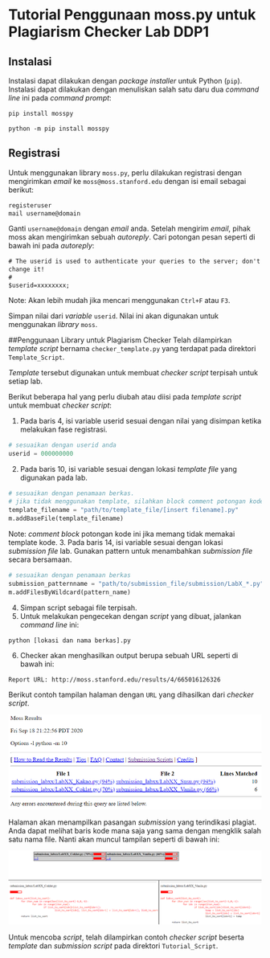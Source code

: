 # Tutorial Penggunaan moss.py untuk Plagiarism Checker Lab DDP1

## Instalasi 
Instalasi dapat dilakukan dengan *package installer* untuk Python (``pip``). Instalasi dapat dilakukan dengan menuliskan salah satu daru dua *command line* ini pada *command prompt*:

```
pip install mosspy
```

```
python -m pip install mosspy
```

## Registrasi
Untuk menggunakan library ``moss.py``, perlu dilakukan registrasi dengan mengirimkan *email* ke ``moss@moss.stanford.edu`` dengan isi email sebagai berikut: 

```
registeruser
mail username@domain
```

Ganti ``username@domain`` dengan *email* anda. Setelah mengirim *email*, pihak moss akan mengirimkan sebuah *autoreply*. Cari potongan pesan seperti di bawah ini pada *autoreply*:

```
# The userid is used to authenticate your queries to the server; don't change it!
#
$userid=xxxxxxxx; 
```
Note: Akan lebih mudah jika mencari menggunakan ``Ctrl+F`` atau ``F3``.

Simpan nilai dari *variable* ``userid``. Nilai ini akan digunakan untuk menggunakan *library* ``moss``. 

##Penggunaan Library untuk Plagiarism Checker 
Telah dilampirkan *template script* bernama ``checker_template.py`` yang terdapat pada direktori ``Template_Script``.

*Template* tersebut digunakan untuk membuat *checker script* terpisah untuk setiap lab.

Berikut beberapa hal yang perlu diubah atau diisi pada *template script* untuk membuat *checker script*: 
1. Pada baris 4, isi variable userid sesuai dengan nilai yang disimpan ketika melakukan fase registrasi.
```python
# sesuaikan dengan userid anda
userid = 000000000 
```
2. Pada baris 10, isi variable sesuai dengan lokasi *template file* yang digunakan pada lab.
```python
# sesuaikan dengan penamaan berkas.
# jika tidak menggunakan template, silahkan block comment potongan kode ini
template_filename = "path/to/template_file/[insert filename].py"
m.addBaseFile(template_filename)
```
Note: *comment block* potongan kode ini jika memang tidak memakai template kode. 
3. Pada baris 14, isi variable  sesuai dengan lokasi *submission file* lab. Gunakan pattern untuk menambahkan *submission file* secara bersamaan.
```python
# sesuaikan dengan penamaan berkas
submission_patternname = "path/to/submission_file/submission/LabX_*.py"
m.addFilesByWildcard(pattern_name)
```
4. Simpan script sebagai file terpisah.
5. Untuk melakukan pengecekan dengan *script* yang dibuat, jalankan *command line* ini:
```
python [lokasi dan nama berkas].py
```
6. Checker akan menghasilkan output berupa sebuah URL seperti di bawah ini:
```
Report URL: http://moss.stanford.edu/results/4/665016126326
```
Berikut contoh tampilan halaman dengan ``URL`` yang dihasilkan dari *checker script*.

![Check Result](docs/check-result.png)

Halaman akan menampilkan pasangan *submission* yang terindikasi plagiat. Anda dapat melihat baris kode mana saja yang sama dengan mengklik salah satu nama file. Nanti akan muncul tampilan seperti di bawah ini:

![Pair Detail](docs/result-detail.png)

Untuk mencoba *script*, telah dilampirkan contoh *checker script* beserta *template* dan *submission script* pada direktori ``Tutorial_Script``.